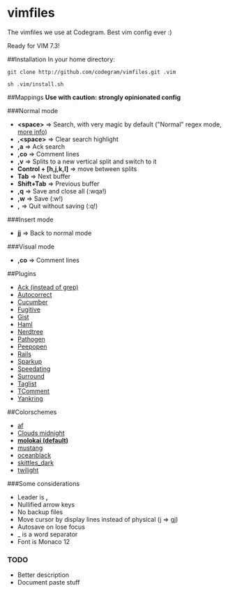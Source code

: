# vimfiles

The vimfiles we use at Codegram. Best vim config ever :)

Ready for VIM 7.3!

##Installation
In your home directory:

    git clone http://github.com/codegram/vimfiles.git .vim

    sh .vim/install.sh

##Mappings
**Use with caution: strongly opinionated config**

###Normal mode
* **&lt;space&gt;** => Search, with very magic by default ("Normal" regex mode, [more info](http://vimdoc.sourceforge.net/htmldoc/pattern.html))
* **,&lt;space&gt;** => Clear search highlight
* **,a** => Ack search
* **,co** => Comment lines
* **,v** => Splits to a new vertical split and switch to it
* **Control + [h,j,k,l]** => move between splits
* **Tab** => Next buffer
* **Shift+Tab** => Previous buffer
* **,q** => Save and close all (:wqa!)
* **,w** => Save (:w!)
* **,<Esc>** => Quit without saving (:q!)

###Insert mode
* **jj** => Back to normal mode

###Visual mode
* **,co** => Comment lines

##Plugins
* [Ack (instead of grep)](http://github.com/mileszs/ack.vim)
* [Autocorrect](http://github.com/panozzaj/vim-autocorrect)
* [Cucumber](http://github.com/tpope/vim-cucumber)
* [Fugitive](http://github.com/tpope/vim-fugitive)
* [Gist](http://www.vim.org/scripts/script.php?script_id=2423)
* [Haml](http://github.com/tpope/vim-haml)
* [Nerdtree](http://github.com/scrooloose/nerdtree)
* [Pathogen](http://github.com/tpope/vim-pathogen) 
* [Peepopen](http://peepcode.com/products/peepopen)
* [Rails](http://github.com/tpope/vim-rails)
* [Sparkup](http://github.com/rstacruz/sparkup)
* [Speedating](http://github.com/tpope/vim-speeddating)
* [Surround](http://github.com/tpope/vim-surround)
* [Taglist](http://github.com/chrismetcalf/vim-taglist)
* [TComment](http://github.com/tsaleh/vim-tcomment)
* [Yankring](http://github.com/chrismetcalf/vim-yankring)

##Colorschemes
*  [af](http://www.vim.org/scripts/script.php?script_id=950)
*  [Clouds midnight](http://forr.st/~yZn)
*  [**molokai (default)**](http://www.vim.org/scripts/script.php?script_id=2340)
*  [mustang](http://hcalves.deviantart.com/art/Mustang-Vim-Colorscheme-98974484)
*  [oceanblack](http://www.vim.org/scripts/script.php?script_id=603)
*  [skittles_dark](http://www.vim.org/scripts/script.php?script_id=2595)
*  [twilight](http://www.vim.org/scripts/script.php?script_id=1677)

###Some considerations
* Leader is **,**
* Nullified arrow keys
* No backup files
* Move cursor by display lines instead of physical (j => gj)
* Autosave on lose focus
* _ is a word separator
* Font is Monaco 12

### TODO
* Better description
* Document paste stuff
